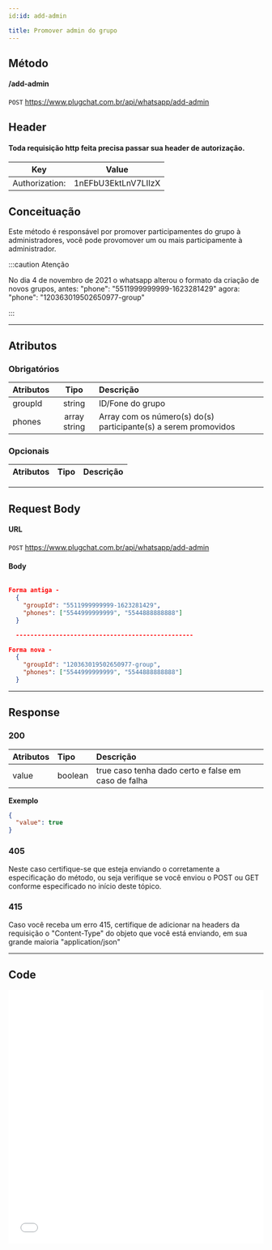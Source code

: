 ```yaml
---
id:id: add-admin

title: Promover admin do grupo
---
```


## Método

#### /add-admin

`POST` https://www.plugchat.com.br/api/whatsapp/add-admin

## Header

#### Toda requisição http feita precisa passar sua header de autorização.

|      Key       |        Value        |
| :------------: | :-----------------: |
| Authorization: | 1nEFbU3EktLnV7LIIzX |

## Conceituação

Este método é responsável por promover participamentes do grupo à administradores, você pode provomover um ou mais participamente à administrador.

:::caution Atenção

No dia 4 de novembro de 2021 o whatsapp alterou o formato da criação de novos grupos, antes: "phone": "5511999999999-1623281429" agora: "phone": "120363019502650977-group"

:::

---

## Atributos

### Obrigatórios

| Atributos | Tipo | Descrição |
| :-- | :-: | :-- |
| groupId | string | ID/Fone do grupo |
| phones | array string | Array com os número(s) do(s) participante(s) a serem promovidos |

### Opcionais

| Atributos | Tipo | Descrição |
| :-------- | :--: | :-------- |

---

## Request Body

#### URL

`POST` https://www.plugchat.com.br/api/whatsapp/add-admin

#### Body

```json

Forma antiga -
  {
    "groupId": "5511999999999-1623281429",
    "phones": ["5544999999999", "5544888888888"]
  }

  -------------------------------------------------

Forma nova -
  {
    "groupId": "120363019502650977-group",
    "phones": ["5544999999999", "5544888888888"]
  }

```

---

## Response

### 200

| Atributos | Tipo    | Descrição                                           |
| :-------- | :------ | :-------------------------------------------------- |
| value     | boolean | true caso tenha dado certo e false em caso de falha |

**Exemplo**

```json
{
  "value": true
}
```

### 405

Neste caso certifique-se que esteja enviando o corretamente a especificação do método, ou seja verifique se você enviou o POST ou GET conforme especificado no início deste tópico.

### 415

Caso você receba um erro 415, certifique de adicionar na headers da requisição o "Content-Type" do objeto que você está enviando, em sua grande maioria "application/json"

---

## Code

<iframe src="//api.apiembed.com/?source=https://raw.githubusercontent.com/fourpixelit/plug-chat-docs/main/json-examples/add-admin.json&targets=all" frameborder="0" scrolling="no" width="100%" height="500px" seamless></iframe>

